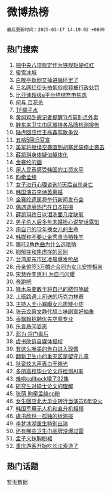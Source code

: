 # 微博热榜

`最后更新时间：2025-03-17 14:19:02 +0800`

## 热门搜索

1. [把中央八项规定作为铁规矩硬杠杠](https://m.weibo.cn/search?containerid=100103type%3D1%26t%3D10%26q%3D%23%E6%8A%8A%E4%B8%AD%E5%A4%AE%E5%85%AB%E9%A1%B9%E8%A7%84%E5%AE%9A%E4%BD%9C%E4%B8%BA%E9%93%81%E8%A7%84%E7%9F%A9%E7%A1%AC%E6%9D%A0%E6%9D%A0%23&stream_entry_id=51&isnewpage=1&extparam=seat%3D1%26q%3D%2523%25E6%258A%258A%25E4%25B8%25AD%25E5%25A4%25AE%25E5%2585%25AB%25E9%25A1%25B9%25E8%25A7%2584%25E5%25AE%259A%25E4%25BD%259C%25E4%25B8%25BA%25E9%2593%2581%25E8%25A7%2584%25E7%259F%25A9%25E7%25A1%25AC%25E6%259D%25A0%25E6%259D%25A0%2523%26pos%3D0%26filter_type%3Drealtimehot%26stream_entry_id%3D51%26c_type%3D51%26dgr%3D0%26cate%3D10103%26display_time%3D1742192341%26pre_seqid%3D17421923412640327560436)
1. [蜜雪冰城](https://m.weibo.cn/search?containerid=100103type%3D1%26t%3D10%26q%3D%E8%9C%9C%E9%9B%AA%E5%86%B0%E5%9F%8E&stream_entry_id=31&isnewpage=1&extparam=seat%3D1%26dgr%3D0%26stream_entry_id%3D31%26realpos%3D1%26q%3D%25E8%259C%259C%25E9%259B%25AA%25E5%2586%25B0%25E5%259F%258E%26pos%3D0%26filter_type%3Drealtimehot%26flag%3D0%26lcate%3D5001%26c_type%3D31%26band_rank%3D1%26cate%3D5001%26display_time%3D1742192341%26pre_seqid%3D17421923412640327560436)
1. [白敬亭新剧又掉进循环里了](https://m.weibo.cn/search?containerid=100103type%3D1%26t%3D10%26q%3D%E7%99%BD%E6%95%AC%E4%BA%AD%E6%96%B0%E5%89%A7%E5%8F%88%E6%8E%89%E8%BF%9B%E5%BE%AA%E7%8E%AF%E9%87%8C%E4%BA%86&stream_entry_id=31&isnewpage=1&extparam=seat%3D1%26dgr%3D0%26stream_entry_id%3D31%26realpos%3D2%26q%3D%25E7%2599%25BD%25E6%2595%25AC%25E4%25BA%25AD%25E6%2596%25B0%25E5%2589%25A7%25E5%258F%2588%25E6%258E%2589%25E8%25BF%259B%25E5%25BE%25AA%25E7%258E%25AF%25E9%2587%258C%25E4%25BA%2586%26pos%3D1%26filter_type%3Drealtimehot%26flag%3D1%26lcate%3D5001%26c_type%3D31%26band_rank%3D2%26cate%3D5001%26display_time%3D1742192341%26pre_seqid%3D17421923412640327560436)
1. [三名网红街头拍低俗视频被行政处罚](https://m.weibo.cn/search?containerid=100103type%3D1%26t%3D10%26q%3D%23%E4%B8%89%E5%90%8D%E7%BD%91%E7%BA%A2%E8%A1%97%E5%A4%B4%E6%8B%8D%E4%BD%8E%E4%BF%97%E8%A7%86%E9%A2%91%E8%A2%AB%E8%A1%8C%E6%94%BF%E5%A4%84%E7%BD%9A%23&stream_entry_id=31&isnewpage=1&extparam=seat%3D1%26dgr%3D0%26stream_entry_id%3D31%26realpos%3D3%26q%3D%2523%25E4%25B8%2589%25E5%2590%258D%25E7%25BD%2591%25E7%25BA%25A2%25E8%25A1%2597%25E5%25A4%25B4%25E6%258B%258D%25E4%25BD%258E%25E4%25BF%2597%25E8%25A7%2586%25E9%25A2%2591%25E8%25A2%25AB%25E8%25A1%258C%25E6%2594%25BF%25E5%25A4%2584%25E7%25BD%259A%2523%26pos%3D2%26filter_type%3Drealtimehot%26flag%3D1%26lcate%3D5001%26c_type%3D31%26band_rank%3D3%26cate%3D5001%26display_time%3D1742192341%26pre_seqid%3D17421923412640327560436)
1. [比亚迪超级e平台终结充电焦虑](https://m.weibo.cn/search?containerid=100103type%3D1%26t%3D10%26q%3D%23%E6%AF%94%E4%BA%9A%E8%BF%AA%E8%B6%85%E7%BA%A7e%E5%B9%B3%E5%8F%B0%E7%BB%88%E7%BB%93%E5%85%85%E7%94%B5%E7%84%A6%E8%99%91%23&stream_entry_id=31&isnewpage=1&extparam=seat%3D1%26is_ad_pos%3D1%26dgr%3D0%26stream_entry_id%3D31%26lcate%3D5001%26q%3D%2523%25E6%25AF%2594%25E4%25BA%259A%25E8%25BF%25AA%25E8%25B6%2585%25E7%25BA%25A7e%25E5%25B9%25B3%25E5%258F%25B0%25E7%25BB%2588%25E7%25BB%2593%25E5%2585%2585%25E7%2594%25B5%25E7%2584%25A6%25E8%2599%2591%2523%26pos%3D3%26filter_type%3Drealtimehot%26adid%3D279266%26c_type%3D31%26topic_ad%3D1%26band_rank%3D4%26cate%3D5001%26display_time%3D1742192341%26pre_seqid%3D17421923412640327560436)
1. [何与 百花杀](https://m.weibo.cn/search?containerid=100103type%3D1%26t%3D10%26q%3D%E4%BD%95%E4%B8%8E+%E7%99%BE%E8%8A%B1%E6%9D%80&stream_entry_id=31&isnewpage=1&extparam=seat%3D1%26dgr%3D0%26stream_entry_id%3D31%26realpos%3D4%26q%3D%25E4%25BD%2595%25E4%25B8%258E%2520%25E7%2599%25BE%25E8%258A%25B1%25E6%259D%2580%26pos%3D4%26filter_type%3Drealtimehot%26flag%3D1%26lcate%3D5001%26c_type%3D31%26band_rank%3D4%26cate%3D5001%26display_time%3D1742192341%26pre_seqid%3D17421923412640327560436)
1. [TF椰子水](https://m.weibo.cn/search?containerid=100103type%3D1%26t%3D10%26q%3DTF%E6%A4%B0%E5%AD%90%E6%B0%B4&stream_entry_id=31&isnewpage=1&extparam=seat%3D1%26dgr%3D0%26stream_entry_id%3D31%26realpos%3D5%26q%3DTF%25E6%25A4%25B0%25E5%25AD%2590%25E6%25B0%25B4%26pos%3D5%26filter_type%3Drealtimehot%26flag%3D0%26lcate%3D5001%26c_type%3D31%26band_rank%3D5%26cate%3D5001%26display_time%3D1742192341%26pre_seqid%3D17421923412640327560436)
1. [黄焖鸡卧底记者提醒11点前别点外卖](https://m.weibo.cn/search?containerid=100103type%3D1%26t%3D10%26q%3D%23%E9%BB%84%E7%84%96%E9%B8%A1%E5%8D%A7%E5%BA%95%E8%AE%B0%E8%80%85%E6%8F%90%E9%86%9211%E7%82%B9%E5%89%8D%E5%88%AB%E7%82%B9%E5%A4%96%E5%8D%96%23&stream_entry_id=31&isnewpage=1&extparam=seat%3D1%26dgr%3D0%26stream_entry_id%3D31%26realpos%3D6%26q%3D%2523%25E9%25BB%2584%25E7%2584%2596%25E9%25B8%25A1%25E5%258D%25A7%25E5%25BA%2595%25E8%25AE%25B0%25E8%2580%2585%25E6%258F%2590%25E9%2586%259211%25E7%2582%25B9%25E5%2589%258D%25E5%2588%25AB%25E7%2582%25B9%25E5%25A4%2596%25E5%258D%2596%2523%26pos%3D6%26filter_type%3Drealtimehot%26flag%3D2%26lcate%3D5001%26c_type%3D31%26band_rank%3D6%26cate%3D5001%26display_time%3D1742192341%26pre_seqid%3D17421923412640327560436)
1. [胖东来卫生巾区域挂各品牌检测报告](https://m.weibo.cn/search?containerid=100103type%3D1%26t%3D10%26q%3D%23%E8%83%96%E4%B8%9C%E6%9D%A5%E5%8D%AB%E7%94%9F%E5%B7%BE%E5%8C%BA%E5%9F%9F%E6%8C%82%E5%90%84%E5%93%81%E7%89%8C%E6%A3%80%E6%B5%8B%E6%8A%A5%E5%91%8A%23&stream_entry_id=31&isnewpage=1&extparam=seat%3D1%26dgr%3D0%26stream_entry_id%3D31%26realpos%3D7%26q%3D%2523%25E8%2583%2596%25E4%25B8%259C%25E6%259D%25A5%25E5%258D%25AB%25E7%2594%259F%25E5%25B7%25BE%25E5%258C%25BA%25E5%259F%259F%25E6%258C%2582%25E5%2590%2584%25E5%2593%2581%25E7%2589%258C%25E6%25A3%2580%25E6%25B5%258B%25E6%258A%25A5%25E5%2591%258A%2523%26pos%3D7%26filter_type%3Drealtimehot%26flag%3D0%26lcate%3D5001%26c_type%3D31%26band_rank%3D7%26cate%3D5001%26display_time%3D1742192341%26pre_seqid%3D17421923412640327560436)
1. [陆虎回应给王栎鑫写歌争议](https://m.weibo.cn/search?containerid=100103type%3D1%26t%3D10%26q%3D%23%E9%99%86%E8%99%8E%E5%9B%9E%E5%BA%94%E7%BB%99%E7%8E%8B%E6%A0%8E%E9%91%AB%E5%86%99%E6%AD%8C%E4%BA%89%E8%AE%AE%23&stream_entry_id=31&isnewpage=1&extparam=seat%3D1%26dgr%3D0%26stream_entry_id%3D31%26realpos%3D8%26q%3D%2523%25E9%2599%2586%25E8%2599%258E%25E5%259B%259E%25E5%25BA%2594%25E7%25BB%2599%25E7%258E%258B%25E6%25A0%258E%25E9%2591%25AB%25E5%2586%2599%25E6%25AD%258C%25E4%25BA%2589%25E8%25AE%25AE%2523%26pos%3D8%26filter_type%3Drealtimehot%26flag%3D0%26lcate%3D5001%26c_type%3D31%26band_rank%3D8%26cate%3D5001%26display_time%3D1742192341%26pre_seqid%3D17421923412640327560436)
1. [五哈5回归官宣](https://m.weibo.cn/search?containerid=100103type%3D1%26t%3D10%26q%3D%23%E4%BA%94%E5%93%885%E5%9B%9E%E5%BD%92%E5%AE%98%E5%AE%A3%23&stream_entry_id=31&isnewpage=1&extparam=seat%3D1%26dgr%3D0%26stream_entry_id%3D31%26realpos%3D9%26q%3D%2523%25E4%25BA%2594%25E5%2593%25885%25E5%259B%259E%25E5%25BD%2592%25E5%25AE%2598%25E5%25AE%25A3%2523%26pos%3D9%26filter_type%3Drealtimehot%26flag%3D2%26lcate%3D5001%26c_type%3D31%26band_rank%3D9%26cate%3D5001%26display_time%3D1742192341%26pre_seqid%3D17421923412640327560436)
1. [美军将继续空袭直到胡塞武装停止袭击](https://m.weibo.cn/search?containerid=100103type%3D1%26t%3D10%26q%3D%23%E7%BE%8E%E5%86%9B%E5%B0%86%E7%BB%A7%E7%BB%AD%E7%A9%BA%E8%A2%AD%E7%9B%B4%E5%88%B0%E8%83%A1%E5%A1%9E%E6%AD%A6%E8%A3%85%E5%81%9C%E6%AD%A2%E8%A2%AD%E5%87%BB%23&stream_entry_id=31&isnewpage=1&extparam=seat%3D1%26dgr%3D0%26stream_entry_id%3D31%26realpos%3D10%26q%3D%2523%25E7%25BE%258E%25E5%2586%259B%25E5%25B0%2586%25E7%25BB%25A7%25E7%25BB%25AD%25E7%25A9%25BA%25E8%25A2%25AD%25E7%259B%25B4%25E5%2588%25B0%25E8%2583%25A1%25E5%25A1%259E%25E6%25AD%25A6%25E8%25A3%2585%25E5%2581%259C%25E6%25AD%25A2%25E8%25A2%25AD%25E5%2587%25BB%2523%26pos%3D10%26filter_type%3Drealtimehot%26flag%3D1%26lcate%3D5001%26c_type%3D31%26band_rank%3D10%26cate%3D5001%26display_time%3D1742192341%26pre_seqid%3D17421923412640327560436)
1. [薛凯琪身体疑似躯体化](https://m.weibo.cn/search?containerid=100103type%3D1%26t%3D10%26q%3D%23%E8%96%9B%E5%87%AF%E7%90%AA%E8%BA%AB%E4%BD%93%E7%96%91%E4%BC%BC%E8%BA%AF%E4%BD%93%E5%8C%96%23&stream_entry_id=31&isnewpage=1&extparam=seat%3D1%26dgr%3D0%26stream_entry_id%3D31%26realpos%3D11%26q%3D%2523%25E8%2596%259B%25E5%2587%25AF%25E7%2590%25AA%25E8%25BA%25AB%25E4%25BD%2593%25E7%2596%2591%25E4%25BC%25BC%25E8%25BA%25AF%25E4%25BD%2593%25E5%258C%2596%2523%26pos%3D11%26filter_type%3Drealtimehot%26flag%3D2%26lcate%3D5001%26c_type%3D31%26band_rank%3D11%26cate%3D5001%26display_time%3D1742192341%26pre_seqid%3D17421923412640327560436)
1. [金赛纶的画](https://m.weibo.cn/search?containerid=100103type%3D1%26t%3D10%26q%3D%23%E9%87%91%E8%B5%9B%E7%BA%B6%E7%9A%84%E7%94%BB%23&stream_entry_id=31&isnewpage=1&extparam=seat%3D1%26dgr%3D0%26stream_entry_id%3D31%26realpos%3D12%26q%3D%2523%25E9%2587%2591%25E8%25B5%259B%25E7%25BA%25B6%25E7%259A%2584%25E7%2594%25BB%2523%26pos%3D12%26filter_type%3Drealtimehot%26flag%3D1%26lcate%3D5001%26c_type%3D31%26band_rank%3D12%26cate%3D5001%26display_time%3D1742192341%26pre_seqid%3D17421923412640327560436)
1. [用人民币感受韩国的工资水平](https://m.weibo.cn/search?containerid=100103type%3D1%26t%3D10%26q%3D%E7%94%A8%E4%BA%BA%E6%B0%91%E5%B8%81%E6%84%9F%E5%8F%97%E9%9F%A9%E5%9B%BD%E7%9A%84%E5%B7%A5%E8%B5%84%E6%B0%B4%E5%B9%B3&stream_entry_id=31&isnewpage=1&extparam=seat%3D1%26dgr%3D0%26stream_entry_id%3D31%26realpos%3D13%26q%3D%25E7%2594%25A8%25E4%25BA%25BA%25E6%25B0%2591%25E5%25B8%2581%25E6%2584%259F%25E5%258F%2597%25E9%259F%25A9%25E5%259B%25BD%25E7%259A%2584%25E5%25B7%25A5%25E8%25B5%2584%25E6%25B0%25B4%25E5%25B9%25B3%26pos%3D13%26filter_type%3Drealtimehot%26flag%3D2%26lcate%3D5001%26c_type%3D31%26band_rank%3D13%26cate%3D5001%26display_time%3D1742192341%26pre_seqid%3D17421923412640327560436)
1. [昀牵孟绕](https://m.weibo.cn/search?containerid=100103type%3D1%26t%3D10%26q%3D%23%E6%98%80%E7%89%B5%E5%AD%9F%E7%BB%95%23&stream_entry_id=31&isnewpage=1&extparam=seat%3D1%26dgr%3D0%26stream_entry_id%3D31%26realpos%3D14%26q%3D%2523%25E6%2598%2580%25E7%2589%25B5%25E5%25AD%259F%25E7%25BB%2595%2523%26pos%3D14%26filter_type%3Drealtimehot%26flag%3D0%26lcate%3D5001%26c_type%3D31%26band_rank%3D14%26cate%3D5001%26display_time%3D1742192341%26pre_seqid%3D17421923412640327560436)
1. [女子进行心理咨询11天后自杀身亡](https://m.weibo.cn/search?containerid=100103type%3D1%26t%3D10%26q%3D%23%E5%A5%B3%E5%AD%90%E8%BF%9B%E8%A1%8C%E5%BF%83%E7%90%86%E5%92%A8%E8%AF%A211%E5%A4%A9%E5%90%8E%E8%87%AA%E6%9D%80%E8%BA%AB%E4%BA%A1%23&stream_entry_id=31&isnewpage=1&extparam=seat%3D1%26dgr%3D0%26stream_entry_id%3D31%26realpos%3D15%26q%3D%2523%25E5%25A5%25B3%25E5%25AD%2590%25E8%25BF%259B%25E8%25A1%258C%25E5%25BF%2583%25E7%2590%2586%25E5%2592%25A8%25E8%25AF%25A211%25E5%25A4%25A9%25E5%2590%258E%25E8%2587%25AA%25E6%259D%2580%25E8%25BA%25AB%25E4%25BA%25A1%2523%26pos%3D15%26filter_type%3Drealtimehot%26flag%3D0%26lcate%3D5001%26c_type%3D31%26band_rank%3D15%26cate%3D5001%26display_time%3D1742192341%26pre_seqid%3D17421923412640327560436)
1. [韩国演员李诗英离婚](https://m.weibo.cn/search?containerid=100103type%3D1%26t%3D10%26q%3D%23%E9%9F%A9%E5%9B%BD%E6%BC%94%E5%91%98%E6%9D%8E%E8%AF%97%E8%8B%B1%E7%A6%BB%E5%A9%9A%23&stream_entry_id=31&isnewpage=1&extparam=seat%3D1%26dgr%3D0%26stream_entry_id%3D31%26realpos%3D16%26q%3D%2523%25E9%259F%25A9%25E5%259B%25BD%25E6%25BC%2594%25E5%2591%2598%25E6%259D%258E%25E8%25AF%2597%25E8%258B%25B1%25E7%25A6%25BB%25E5%25A9%259A%2523%26pos%3D16%26filter_type%3Drealtimehot%26flag%3D1%26lcate%3D5001%26c_type%3D31%26band_rank%3D16%26cate%3D5001%26display_time%3D1742192341%26pre_seqid%3D17421923412640327560436)
1. [金赛纶遗属将举行新闻发布会](https://m.weibo.cn/search?containerid=100103type%3D1%26t%3D10%26q%3D%23%E9%87%91%E8%B5%9B%E7%BA%B6%E9%81%97%E5%B1%9E%E5%B0%86%E4%B8%BE%E8%A1%8C%E6%96%B0%E9%97%BB%E5%8F%91%E5%B8%83%E4%BC%9A%23&stream_entry_id=31&isnewpage=1&extparam=seat%3D1%26dgr%3D0%26stream_entry_id%3D31%26realpos%3D17%26q%3D%2523%25E9%2587%2591%25E8%25B5%259B%25E7%25BA%25B6%25E9%2581%2597%25E5%25B1%259E%25E5%25B0%2586%25E4%25B8%25BE%25E8%25A1%258C%25E6%2596%25B0%25E9%2597%25BB%25E5%258F%2591%25E5%25B8%2583%25E4%25BC%259A%2523%26pos%3D17%26filter_type%3Drealtimehot%26flag%3D0%26lcate%3D5001%26c_type%3D31%26band_rank%3D17%26cate%3D5001%26display_time%3D1742192341%26pre_seqid%3D17421923412640327560436)
1. [偶遇迪丽热巴在日本拍摄](https://m.weibo.cn/search?containerid=100103type%3D1%26t%3D10%26q%3D%23%E5%81%B6%E9%81%87%E8%BF%AA%E4%B8%BD%E7%83%AD%E5%B7%B4%E5%9C%A8%E6%97%A5%E6%9C%AC%E6%8B%8D%E6%91%84%23&stream_entry_id=31&isnewpage=1&extparam=seat%3D1%26dgr%3D0%26stream_entry_id%3D31%26realpos%3D18%26q%3D%2523%25E5%2581%25B6%25E9%2581%2587%25E8%25BF%25AA%25E4%25B8%25BD%25E7%2583%25AD%25E5%25B7%25B4%25E5%259C%25A8%25E6%2597%25A5%25E6%259C%25AC%25E6%258B%258D%25E6%2591%2584%2523%26pos%3D18%26filter_type%3Drealtimehot%26flag%3D1%26lcate%3D5001%26c_type%3D31%26band_rank%3D18%26cate%3D5001%26display_time%3D1742192341%26pre_seqid%3D17421923412640327560436)
1. [薛凯琪终日以泪洗面几度缺氧](https://m.weibo.cn/search?containerid=100103type%3D1%26t%3D10%26q%3D%23%E8%96%9B%E5%87%AF%E7%90%AA%E7%BB%88%E6%97%A5%E4%BB%A5%E6%B3%AA%E6%B4%97%E9%9D%A2%E5%87%A0%E5%BA%A6%E7%BC%BA%E6%B0%A7%23&stream_entry_id=31&isnewpage=1&extparam=seat%3D1%26dgr%3D0%26stream_entry_id%3D31%26realpos%3D19%26q%3D%2523%25E8%2596%259B%25E5%2587%25AF%25E7%2590%25AA%25E7%25BB%2588%25E6%2597%25A5%25E4%25BB%25A5%25E6%25B3%25AA%25E6%25B4%2597%25E9%259D%25A2%25E5%2587%25A0%25E5%25BA%25A6%25E7%25BC%25BA%25E6%25B0%25A7%2523%26pos%3D19%26filter_type%3Drealtimehot%26flag%3D2%26lcate%3D5001%26c_type%3D31%26band_rank%3D19%26cate%3D5001%26display_time%3D1742192341%26pre_seqid%3D17421923412640327560436)
1. [男子杀人后多年未婚担心说梦话露馅](https://m.weibo.cn/search?containerid=100103type%3D1%26t%3D10%26q%3D%E7%94%B7%E5%AD%90%E6%9D%80%E4%BA%BA%E5%90%8E%E5%A4%9A%E5%B9%B4%E6%9C%AA%E5%A9%9A%E6%8B%85%E5%BF%83%E8%AF%B4%E6%A2%A6%E8%AF%9D%E9%9C%B2%E9%A6%85&stream_entry_id=31&isnewpage=1&extparam=seat%3D1%26dgr%3D0%26stream_entry_id%3D31%26realpos%3D20%26q%3D%25E7%2594%25B7%25E5%25AD%2590%25E6%259D%2580%25E4%25BA%25BA%25E5%2590%258E%25E5%25A4%259A%25E5%25B9%25B4%25E6%259C%25AA%25E5%25A9%259A%25E6%258B%2585%25E5%25BF%2583%25E8%25AF%25B4%25E6%25A2%25A6%25E8%25AF%259D%25E9%259C%25B2%25E9%25A6%2585%26pos%3D20%26filter_type%3Drealtimehot%26flag%3D1%26lcate%3D5001%26c_type%3D31%26band_rank%3D20%26cate%3D5001%26display_time%3D1742192341%26pre_seqid%3D17421923412640327560436)
1. [用自己的12年换女儿的生命](https://m.weibo.cn/search?containerid=100103type%3D1%26t%3D10%26q%3D%E7%94%A8%E8%87%AA%E5%B7%B1%E7%9A%8412%E5%B9%B4%E6%8D%A2%E5%A5%B3%E5%84%BF%E7%9A%84%E7%94%9F%E5%91%BD&stream_entry_id=31&isnewpage=1&extparam=seat%3D1%26dgr%3D0%26stream_entry_id%3D31%26realpos%3D21%26q%3D%25E7%2594%25A8%25E8%2587%25AA%25E5%25B7%25B1%25E7%259A%258412%25E5%25B9%25B4%25E6%258D%25A2%25E5%25A5%25B3%25E5%2584%25BF%25E7%259A%2584%25E7%2594%259F%25E5%2591%25BD%26pos%3D21%26filter_type%3Drealtimehot%26flag%3D2%26lcate%3D5001%26c_type%3D31%26band_rank%3D21%26cate%3D5001%26display_time%3D1742192341%26pre_seqid%3D17421923412640327560436)
1. [韩媒称不要让金秀贤当牺牲羊](https://m.weibo.cn/search?containerid=100103type%3D1%26t%3D10%26q%3D%23%E9%9F%A9%E5%AA%92%E7%A7%B0%E4%B8%8D%E8%A6%81%E8%AE%A9%E9%87%91%E7%A7%80%E8%B4%A4%E5%BD%93%E7%89%BA%E7%89%B2%E7%BE%8A%23&stream_entry_id=31&isnewpage=1&extparam=seat%3D1%26dgr%3D0%26stream_entry_id%3D31%26realpos%3D22%26q%3D%2523%25E9%259F%25A9%25E5%25AA%2592%25E7%25A7%25B0%25E4%25B8%258D%25E8%25A6%2581%25E8%25AE%25A9%25E9%2587%2591%25E7%25A7%2580%25E8%25B4%25A4%25E5%25BD%2593%25E7%2589%25BA%25E7%2589%25B2%25E7%25BE%258A%2523%26pos%3D22%26filter_type%3Drealtimehot%26flag%3D1%26lcate%3D5001%26c_type%3D31%26band_rank%3D22%26cate%3D5001%26display_time%3D1742192341%26pre_seqid%3D17421923412640327560436)
1. [哪吒2角色曲为什么选唢呐](https://m.weibo.cn/search?containerid=100103type%3D1%26t%3D10%26q%3D%23%E5%93%AA%E5%90%922%E8%A7%92%E8%89%B2%E6%9B%B2%E4%B8%BA%E4%BB%80%E4%B9%88%E9%80%89%E5%94%A2%E5%91%90%23&stream_entry_id=31&isnewpage=1&extparam=seat%3D1%26dgr%3D0%26stream_entry_id%3D31%26realpos%3D23%26q%3D%2523%25E5%2593%25AA%25E5%2590%25922%25E8%25A7%2592%25E8%2589%25B2%25E6%259B%25B2%25E4%25B8%25BA%25E4%25BB%2580%25E4%25B9%2588%25E9%2580%2589%25E5%2594%25A2%25E5%2591%2590%2523%26pos%3D23%26filter_type%3Drealtimehot%26flag%3D1%26lcate%3D5001%26c_type%3D31%26band_rank%3D23%26cate%3D5001%26display_time%3D1742192341%26pre_seqid%3D17421923412640327560436)
1. [抑郁症和焦虑症的区别](https://m.weibo.cn/search?containerid=100103type%3D1%26t%3D10%26q%3D%E6%8A%91%E9%83%81%E7%97%87%E5%92%8C%E7%84%A6%E8%99%91%E7%97%87%E7%9A%84%E5%8C%BA%E5%88%AB&stream_entry_id=31&isnewpage=1&extparam=seat%3D1%26dgr%3D0%26stream_entry_id%3D31%26realpos%3D24%26q%3D%25E6%258A%2591%25E9%2583%2581%25E7%2597%2587%25E5%2592%258C%25E7%2584%25A6%25E8%2599%2591%25E7%2597%2587%25E7%259A%2584%25E5%258C%25BA%25E5%2588%25AB%26pos%3D24%26filter_type%3Drealtimehot%26flag%3D1%26lcate%3D5001%26c_type%3D31%26band_rank%3D24%26cate%3D5001%26display_time%3D1742192341%26pre_seqid%3D17421923412640327560436)
1. [台湾屏东市区凌晨爆发枪战](https://m.weibo.cn/search?containerid=100103type%3D1%26t%3D10%26q%3D%23%E5%8F%B0%E6%B9%BE%E5%B1%8F%E4%B8%9C%E5%B8%82%E5%8C%BA%E5%87%8C%E6%99%A8%E7%88%86%E5%8F%91%E6%9E%AA%E6%88%98%23&stream_entry_id=31&isnewpage=1&extparam=seat%3D1%26dgr%3D0%26stream_entry_id%3D31%26realpos%3D25%26q%3D%2523%25E5%258F%25B0%25E6%25B9%25BE%25E5%25B1%258F%25E4%25B8%259C%25E5%25B8%2582%25E5%258C%25BA%25E5%2587%258C%25E6%2599%25A8%25E7%2588%2586%25E5%258F%2591%25E6%259E%25AA%25E6%2588%2598%2523%26pos%3D25%26filter_type%3Drealtimehot%26flag%3D0%26lcate%3D5001%26c_type%3D31%26band_rank%3D25%26cate%3D5001%26display_time%3D1742192341%26pre_seqid%3D17421923412640327560436)
1. [母亲偷签3万婚介合同为女儿安排相亲](https://m.weibo.cn/search?containerid=100103type%3D1%26t%3D10%26q%3D%23%E6%AF%8D%E4%BA%B2%E5%81%B7%E7%AD%BE3%E4%B8%87%E5%A9%9A%E4%BB%8B%E5%90%88%E5%90%8C%E4%B8%BA%E5%A5%B3%E5%84%BF%E5%AE%89%E6%8E%92%E7%9B%B8%E4%BA%B2%23&stream_entry_id=31&isnewpage=1&extparam=seat%3D1%26dgr%3D0%26stream_entry_id%3D31%26realpos%3D26%26q%3D%2523%25E6%25AF%258D%25E4%25BA%25B2%25E5%2581%25B7%25E7%25AD%25BE3%25E4%25B8%2587%25E5%25A9%259A%25E4%25BB%258B%25E5%2590%2588%25E5%2590%258C%25E4%25B8%25BA%25E5%25A5%25B3%25E5%2584%25BF%25E5%25AE%2589%25E6%258E%2592%25E7%259B%25B8%25E4%25BA%25B2%2523%26pos%3D26%26filter_type%3Drealtimehot%26flag%3D0%26lcate%3D5001%26c_type%3D31%26band_rank%3D26%26cate%3D5001%26display_time%3D1742192341%26pre_seqid%3D17421923412640327560436)
1. [宋慧乔李惠利 为自己闪耀](https://m.weibo.cn/search?containerid=100103type%3D1%26t%3D10%26q%3D%E5%AE%8B%E6%85%A7%E4%B9%94%E6%9D%8E%E6%83%A0%E5%88%A9+%E4%B8%BA%E8%87%AA%E5%B7%B1%E9%97%AA%E8%80%80&stream_entry_id=31&isnewpage=1&extparam=seat%3D1%26dgr%3D0%26stream_entry_id%3D31%26realpos%3D27%26q%3D%25E5%25AE%258B%25E6%2585%25A7%25E4%25B9%2594%25E6%259D%258E%25E6%2583%25A0%25E5%2588%25A9%2520%25E4%25B8%25BA%25E8%2587%25AA%25E5%25B7%25B1%25E9%2597%25AA%25E8%2580%2580%26pos%3D27%26filter_type%3Drealtimehot%26flag%3D1%26lcate%3D5001%26c_type%3D31%26band_rank%3D27%26cate%3D5001%26display_time%3D1742192341%26pre_seqid%3D17421923412640327560436)
1. [奔跑吧](https://m.weibo.cn/search?containerid=100103type%3D1%26t%3D10%26q%3D%E5%A5%94%E8%B7%91%E5%90%A7&stream_entry_id=31&isnewpage=1&extparam=seat%3D1%26dgr%3D0%26stream_entry_id%3D31%26realpos%3D28%26q%3D%25E5%25A5%2594%25E8%25B7%2591%25E5%2590%25A7%26pos%3D28%26filter_type%3Drealtimehot%26flag%3D1%26lcate%3D5001%26c_type%3D31%26band_rank%3D28%26cate%3D5001%26display_time%3D1742192341%26pre_seqid%3D17421923412640327560436)
1. [啄木鸟要敢于将自己的脓包啄破](https://m.weibo.cn/search?containerid=100103type%3D1%26t%3D10%26q%3D%23%E5%95%84%E6%9C%A8%E9%B8%9F%E8%A6%81%E6%95%A2%E4%BA%8E%E5%B0%86%E8%87%AA%E5%B7%B1%E7%9A%84%E8%84%93%E5%8C%85%E5%95%84%E7%A0%B4%23&stream_entry_id=31&isnewpage=1&extparam=seat%3D1%26dgr%3D0%26stream_entry_id%3D31%26realpos%3D29%26q%3D%2523%25E5%2595%2584%25E6%259C%25A8%25E9%25B8%259F%25E8%25A6%2581%25E6%2595%25A2%25E4%25BA%258E%25E5%25B0%2586%25E8%2587%25AA%25E5%25B7%25B1%25E7%259A%2584%25E8%2584%2593%25E5%258C%2585%25E5%2595%2584%25E7%25A0%25B4%2523%26pos%3D29%26filter_type%3Drealtimehot%26flag%3D1%26lcate%3D5001%26c_type%3D31%26band_rank%3D29%26cate%3D5001%26display_time%3D1742192341%26pre_seqid%3D17421923412640327560436)
1. [上班路遇上司送的巧克力林赛](https://m.weibo.cn/search?containerid=100103type%3D1%26t%3D10%26q%3D%E4%B8%8A%E7%8F%AD%E8%B7%AF%E9%81%87%E4%B8%8A%E5%8F%B8%E9%80%81%E7%9A%84%E5%B7%A7%E5%85%8B%E5%8A%9B%E6%9E%97%E8%B5%9B&stream_entry_id=31&isnewpage=1&extparam=seat%3D1%26dgr%3D0%26stream_entry_id%3D31%26realpos%3D30%26q%3D%25E4%25B8%258A%25E7%258F%25AD%25E8%25B7%25AF%25E9%2581%2587%25E4%25B8%258A%25E5%258F%25B8%25E9%2580%2581%25E7%259A%2584%25E5%25B7%25A7%25E5%2585%258B%25E5%258A%259B%25E6%259E%2597%25E8%25B5%259B%26pos%3D30%26filter_type%3Drealtimehot%26flag%3D1%26lcate%3D5001%26c_type%3D31%26band_rank%3D30%26cate%3D5001%26display_time%3D1742192341%26pre_seqid%3D17421923412640327560436)
1. [主持人王小骞曝女儿患矮小症](https://m.weibo.cn/search?containerid=100103type%3D1%26t%3D10%26q%3D%23%E4%B8%BB%E6%8C%81%E4%BA%BA%E7%8E%8B%E5%B0%8F%E9%AA%9E%E6%9B%9D%E5%A5%B3%E5%84%BF%E6%82%A3%E7%9F%AE%E5%B0%8F%E7%97%87%23&stream_entry_id=31&isnewpage=1&extparam=seat%3D1%26dgr%3D0%26stream_entry_id%3D31%26realpos%3D31%26q%3D%2523%25E4%25B8%25BB%25E6%258C%2581%25E4%25BA%25BA%25E7%258E%258B%25E5%25B0%258F%25E9%25AA%259E%25E6%259B%259D%25E5%25A5%25B3%25E5%2584%25BF%25E6%2582%25A3%25E7%259F%25AE%25E5%25B0%258F%25E7%2597%2587%2523%26pos%3D31%26filter_type%3Drealtimehot%26flag%3D1%26lcate%3D5001%26c_type%3D31%26band_rank%3D31%26cate%3D5001%26display_time%3D1742192341%26pre_seqid%3D17421923412640327560436)
1. [张云龙蔡文静代旭土味剧宣好抽象](https://m.weibo.cn/search?containerid=100103type%3D1%26t%3D10%26q%3D%E5%BC%A0%E4%BA%91%E9%BE%99%E8%94%A1%E6%96%87%E9%9D%99%E4%BB%A3%E6%97%AD%E5%9C%9F%E5%91%B3%E5%89%A7%E5%AE%A3%E5%A5%BD%E6%8A%BD%E8%B1%A1&stream_entry_id=31&isnewpage=1&extparam=seat%3D1%26dgr%3D0%26stream_entry_id%3D31%26realpos%3D32%26q%3D%25E5%25BC%25A0%25E4%25BA%2591%25E9%25BE%2599%25E8%2594%25A1%25E6%2596%2587%25E9%259D%2599%25E4%25BB%25A3%25E6%2597%25AD%25E5%259C%259F%25E5%2591%25B3%25E5%2589%25A7%25E5%25AE%25A3%25E5%25A5%25BD%25E6%258A%25BD%25E8%25B1%25A1%26pos%3D32%26filter_type%3Drealtimehot%26flag%3D1%26lcate%3D5001%26c_type%3D31%26band_rank%3D32%26cate%3D5001%26display_time%3D1742192341%26pre_seqid%3D17421923412640327560436)
1. [香飘飘招聘优先空乘专业](https://m.weibo.cn/search?containerid=100103type%3D1%26t%3D10%26q%3D%23%E9%A6%99%E9%A3%98%E9%A3%98%E6%8B%9B%E8%81%98%E4%BC%98%E5%85%88%E7%A9%BA%E4%B9%98%E4%B8%93%E4%B8%9A%23&stream_entry_id=31&isnewpage=1&extparam=seat%3D1%26dgr%3D0%26stream_entry_id%3D31%26realpos%3D33%26q%3D%2523%25E9%25A6%2599%25E9%25A3%2598%25E9%25A3%2598%25E6%258B%259B%25E8%2581%2598%25E4%25BC%2598%25E5%2585%2588%25E7%25A9%25BA%25E4%25B9%2598%25E4%25B8%2593%25E4%25B8%259A%2523%26pos%3D33%26filter_type%3Drealtimehot%26flag%3D1%26lcate%3D5001%26c_type%3D31%26band_rank%3D33%26cate%3D5001%26display_time%3D1742192341%26pre_seqid%3D17421923412640327560436)
1. [乐言质问姿态](https://m.weibo.cn/search?containerid=100103type%3D1%26t%3D10%26q%3D%23%E4%B9%90%E8%A8%80%E8%B4%A8%E9%97%AE%E5%A7%BF%E6%80%81%23&stream_entry_id=31&isnewpage=1&extparam=seat%3D1%26dgr%3D0%26stream_entry_id%3D31%26realpos%3D34%26q%3D%2523%25E4%25B9%2590%25E8%25A8%2580%25E8%25B4%25A8%25E9%2597%25AE%25E5%25A7%25BF%25E6%2580%2581%2523%26pos%3D34%26filter_type%3Drealtimehot%26flag%3D1%26lcate%3D5001%26c_type%3D31%26band_rank%3D34%26cate%3D5001%26display_time%3D1742192341%26pre_seqid%3D17421923412640327560436)
1. [邓为 将门毒后](https://m.weibo.cn/search?containerid=100103type%3D1%26t%3D10%26q%3D%E9%82%93%E4%B8%BA+%E5%B0%86%E9%97%A8%E6%AF%92%E5%90%8E&stream_entry_id=31&isnewpage=1&extparam=seat%3D1%26dgr%3D0%26stream_entry_id%3D31%26realpos%3D35%26q%3D%25E9%2582%2593%25E4%25B8%25BA%2520%25E5%25B0%2586%25E9%2597%25A8%25E6%25AF%2592%25E5%2590%258E%26pos%3D35%26filter_type%3Drealtimehot%26flag%3D0%26lcate%3D5001%26c_type%3D31%26band_rank%3D35%26cate%3D5001%26display_time%3D1742192341%26pre_seqid%3D17421923412640327560436)
1. [虞书欣诉自媒体侵权](https://m.weibo.cn/search?containerid=100103type%3D1%26t%3D10%26q%3D%23%E8%99%9E%E4%B9%A6%E6%AC%A3%E8%AF%89%E8%87%AA%E5%AA%92%E4%BD%93%E4%BE%B5%E6%9D%83%23&stream_entry_id=31&isnewpage=1&extparam=seat%3D1%26dgr%3D0%26stream_entry_id%3D31%26realpos%3D36%26q%3D%2523%25E8%2599%259E%25E4%25B9%25A6%25E6%25AC%25A3%25E8%25AF%2589%25E8%2587%25AA%25E5%25AA%2592%25E4%25BD%2593%25E4%25BE%25B5%25E6%259D%2583%2523%26pos%3D36%26filter_type%3Drealtimehot%26flag%3D1%26lcate%3D5001%26c_type%3D31%26band_rank%3D36%26cate%3D5001%26display_time%3D1742192341%26pre_seqid%3D17421923412640327560436)
1. [有这么唯美的告白进入现偶](https://m.weibo.cn/search?containerid=100103type%3D1%26t%3D10%26q%3D%E6%9C%89%E8%BF%99%E4%B9%88%E5%94%AF%E7%BE%8E%E7%9A%84%E5%91%8A%E7%99%BD%E8%BF%9B%E5%85%A5%E7%8E%B0%E5%81%B6&stream_entry_id=31&isnewpage=1&extparam=seat%3D1%26dgr%3D0%26stream_entry_id%3D31%26realpos%3D37%26q%3D%25E6%259C%2589%25E8%25BF%2599%25E4%25B9%2588%25E5%2594%25AF%25E7%25BE%258E%25E7%259A%2584%25E5%2591%258A%25E7%2599%25BD%25E8%25BF%259B%25E5%2585%25A5%25E7%258E%25B0%25E5%2581%25B6%26pos%3D37%26filter_type%3Drealtimehot%26flag%3D1%26lcate%3D5001%26c_type%3D31%26band_rank%3D37%26cate%3D5001%26display_time%3D1742192341%26pre_seqid%3D17421923412640327560436)
1. [翻新卫生巾的重灾区是留守儿童](https://m.weibo.cn/search?containerid=100103type%3D1%26t%3D10%26q%3D%23%E7%BF%BB%E6%96%B0%E5%8D%AB%E7%94%9F%E5%B7%BE%E7%9A%84%E9%87%8D%E7%81%BE%E5%8C%BA%E6%98%AF%E7%95%99%E5%AE%88%E5%84%BF%E7%AB%A5%23&stream_entry_id=31&isnewpage=1&extparam=seat%3D1%26dgr%3D0%26stream_entry_id%3D31%26realpos%3D38%26q%3D%2523%25E7%25BF%25BB%25E6%2596%25B0%25E5%258D%25AB%25E7%2594%259F%25E5%25B7%25BE%25E7%259A%2584%25E9%2587%258D%25E7%2581%25BE%25E5%258C%25BA%25E6%2598%25AF%25E7%2595%2599%25E5%25AE%2588%25E5%2584%25BF%25E7%25AB%25A5%2523%26pos%3D38%26filter_type%3Drealtimehot%26flag%3D0%26lcate%3D5001%26c_type%3D31%26band_rank%3D38%26cate%3D5001%26display_time%3D1742192341%26pre_seqid%3D17421923412640327560436)
1. [秋瓷炫大声表白于晓光](https://m.weibo.cn/search?containerid=100103type%3D1%26t%3D10%26q%3D%23%E7%A7%8B%E7%93%B7%E7%82%AB%E5%A4%A7%E5%A3%B0%E8%A1%A8%E7%99%BD%E4%BA%8E%E6%99%93%E5%85%89%23&stream_entry_id=31&isnewpage=1&extparam=seat%3D1%26dgr%3D0%26stream_entry_id%3D31%26realpos%3D39%26q%3D%2523%25E7%25A7%258B%25E7%2593%25B7%25E7%2582%25AB%25E5%25A4%25A7%25E5%25A3%25B0%25E8%25A1%25A8%25E7%2599%25BD%25E4%25BA%258E%25E6%2599%2593%25E5%2585%2589%2523%26pos%3D39%26filter_type%3Drealtimehot%26flag%3D1%26lcate%3D5001%26c_type%3D31%26band_rank%3D39%26cate%3D5001%26display_time%3D1742192341%26pre_seqid%3D17421923412640327560436)
1. [多所高校毕业论文将检测AI率](https://m.weibo.cn/search?containerid=100103type%3D1%26t%3D10%26q%3D%23%E5%A4%9A%E6%89%80%E9%AB%98%E6%A0%A1%E6%AF%95%E4%B8%9A%E8%AE%BA%E6%96%87%E5%B0%86%E6%A3%80%E6%B5%8BAI%E7%8E%87%23&stream_entry_id=31&isnewpage=1&extparam=seat%3D1%26dgr%3D0%26stream_entry_id%3D31%26realpos%3D40%26q%3D%2523%25E5%25A4%259A%25E6%2589%2580%25E9%25AB%2598%25E6%25A0%25A1%25E6%25AF%2595%25E4%25B8%259A%25E8%25AE%25BA%25E6%2596%2587%25E5%25B0%2586%25E6%25A3%2580%25E6%25B5%258BAI%25E7%258E%2587%2523%26pos%3D40%26filter_type%3Drealtimehot%26flag%3D0%26lcate%3D5001%26c_type%3D31%26band_rank%3D40%26cate%3D5001%26display_time%3D1742192341%26pre_seqid%3D17421923412640327560436)
1. [难哄callback埋了32集](https://m.weibo.cn/search?containerid=100103type%3D1%26t%3D10%26q%3D%E9%9A%BE%E5%93%84callback%E5%9F%8B%E4%BA%8632%E9%9B%86&stream_entry_id=31&isnewpage=1&extparam=seat%3D1%26dgr%3D0%26stream_entry_id%3D31%26realpos%3D41%26q%3D%25E9%259A%25BE%25E5%2593%2584callback%25E5%259F%258B%25E4%25BA%258632%25E9%259B%2586%26pos%3D41%26filter_type%3Drealtimehot%26flag%3D0%26lcate%3D5001%26c_type%3D31%26band_rank%3D41%26cate%3D5001%26display_time%3D1742192341%26pre_seqid%3D17421923412640327560436)
1. [研究生对硕士论文的理解](https://m.weibo.cn/search?containerid=100103type%3D1%26t%3D10%26q%3D%E7%A0%94%E7%A9%B6%E7%94%9F%E5%AF%B9%E7%A1%95%E5%A3%AB%E8%AE%BA%E6%96%87%E7%9A%84%E7%90%86%E8%A7%A3&stream_entry_id=31&isnewpage=1&extparam=seat%3D1%26dgr%3D0%26stream_entry_id%3D31%26realpos%3D42%26q%3D%25E7%25A0%2594%25E7%25A9%25B6%25E7%2594%259F%25E5%25AF%25B9%25E7%25A1%2595%25E5%25A3%25AB%25E8%25AE%25BA%25E6%2596%2587%25E7%259A%2584%25E7%2590%2586%25E8%25A7%25A3%26pos%3D42%26filter_type%3Drealtimehot%26flag%3D1%26lcate%3D5001%26c_type%3D31%26band_rank%3D42%26cate%3D5001%26display_time%3D1742192341%26pre_seqid%3D17421923412640327560436)
1. [张萌 昀牵孟绕cp粉](https://m.weibo.cn/search?containerid=100103type%3D1%26t%3D10%26q%3D%E5%BC%A0%E8%90%8C+%E6%98%80%E7%89%B5%E5%AD%9F%E7%BB%95cp%E7%B2%89&stream_entry_id=31&isnewpage=1&extparam=seat%3D1%26dgr%3D0%26stream_entry_id%3D31%26realpos%3D43%26q%3D%25E5%25BC%25A0%25E8%2590%258C%2520%25E6%2598%2580%25E7%2589%25B5%25E5%25AD%259F%25E7%25BB%2595cp%25E7%25B2%2589%26pos%3D43%26filter_type%3Drealtimehot%26flag%3D1%26lcate%3D5001%26c_type%3D31%26band_rank%3D43%26cate%3D5001%26display_time%3D1742192341%26pre_seqid%3D17421923412640327560436)
1. [女生回应北大毕业转行当演员6年没火](https://m.weibo.cn/search?containerid=100103type%3D1%26t%3D10%26q%3D%23%E5%A5%B3%E7%94%9F%E5%9B%9E%E5%BA%94%E5%8C%97%E5%A4%A7%E6%AF%95%E4%B8%9A%E8%BD%AC%E8%A1%8C%E5%BD%93%E6%BC%94%E5%91%986%E5%B9%B4%E6%B2%A1%E7%81%AB%23&stream_entry_id=31&isnewpage=1&extparam=seat%3D1%26dgr%3D0%26stream_entry_id%3D31%26realpos%3D44%26q%3D%2523%25E5%25A5%25B3%25E7%2594%259F%25E5%259B%259E%25E5%25BA%2594%25E5%258C%2597%25E5%25A4%25A7%25E6%25AF%2595%25E4%25B8%259A%25E8%25BD%25AC%25E8%25A1%258C%25E5%25BD%2593%25E6%25BC%2594%25E5%2591%25986%25E5%25B9%25B4%25E6%25B2%25A1%25E7%2581%25AB%2523%26pos%3D44%26filter_type%3Drealtimehot%26flag%3D0%26lcate%3D5001%26c_type%3D31%26band_rank%3D44%26cate%3D5001%26display_time%3D1742192341%26pre_seqid%3D17421923412640327560436)
1. [韩国军用无人机和直升机相撞](https://m.weibo.cn/search?containerid=100103type%3D1%26t%3D10%26q%3D%23%E9%9F%A9%E5%9B%BD%E5%86%9B%E7%94%A8%E6%97%A0%E4%BA%BA%E6%9C%BA%E5%92%8C%E7%9B%B4%E5%8D%87%E6%9C%BA%E7%9B%B8%E6%92%9E%23&stream_entry_id=31&isnewpage=1&extparam=seat%3D1%26dgr%3D0%26stream_entry_id%3D31%26realpos%3D45%26q%3D%2523%25E9%259F%25A9%25E5%259B%25BD%25E5%2586%259B%25E7%2594%25A8%25E6%2597%25A0%25E4%25BA%25BA%25E6%259C%25BA%25E5%2592%258C%25E7%259B%25B4%25E5%258D%2587%25E6%259C%25BA%25E7%259B%25B8%25E6%2592%259E%2523%26pos%3D45%26filter_type%3Drealtimehot%26flag%3D1%26lcate%3D5001%26c_type%3D31%26band_rank%3D45%26cate%3D5001%26display_time%3D1742192341%26pre_seqid%3D17421923412640327560436)
1. [虞书欣林一孤独的树海报](https://m.weibo.cn/search?containerid=100103type%3D1%26t%3D10%26q%3D%23%E8%99%9E%E4%B9%A6%E6%AC%A3%E6%9E%97%E4%B8%80%E5%AD%A4%E7%8B%AC%E7%9A%84%E6%A0%91%E6%B5%B7%E6%8A%A5%23&stream_entry_id=31&isnewpage=1&extparam=seat%3D1%26dgr%3D0%26stream_entry_id%3D31%26realpos%3D46%26q%3D%2523%25E8%2599%259E%25E4%25B9%25A6%25E6%25AC%25A3%25E6%259E%2597%25E4%25B8%2580%25E5%25AD%25A4%25E7%258B%25AC%25E7%259A%2584%25E6%25A0%2591%25E6%25B5%25B7%25E6%258A%25A5%2523%26pos%3D46%26filter_type%3Drealtimehot%26flag%3D1%26lcate%3D5001%26c_type%3D31%26band_rank%3D46%26cate%3D5001%26display_time%3D1742192341%26pre_seqid%3D17421923412640327560436)
1. [李梦冰湖重生特别出演](https://m.weibo.cn/search?containerid=100103type%3D1%26t%3D10%26q%3D%23%E6%9D%8E%E6%A2%A6%E5%86%B0%E6%B9%96%E9%87%8D%E7%94%9F%E7%89%B9%E5%88%AB%E5%87%BA%E6%BC%94%23&stream_entry_id=31&isnewpage=1&extparam=seat%3D1%26dgr%3D0%26stream_entry_id%3D31%26realpos%3D47%26q%3D%2523%25E6%259D%258E%25E6%25A2%25A6%25E5%2586%25B0%25E6%25B9%2596%25E9%2587%258D%25E7%2594%259F%25E7%2589%25B9%25E5%2588%25AB%25E5%2587%25BA%25E6%25BC%2594%2523%26pos%3D47%26filter_type%3Drealtimehot%26flag%3D1%26lcate%3D5001%26c_type%3D31%26band_rank%3D47%26cate%3D5001%26display_time%3D1742192341%26pre_seqid%3D17421923412640327560436)
1. [还有哪些卫生巾品牌没爆过雷](https://m.weibo.cn/search?containerid=100103type%3D1%26t%3D10%26q%3D%23%E8%BF%98%E6%9C%89%E5%93%AA%E4%BA%9B%E5%8D%AB%E7%94%9F%E5%B7%BE%E5%93%81%E7%89%8C%E6%B2%A1%E7%88%86%E8%BF%87%E9%9B%B7%23&stream_entry_id=31&isnewpage=1&extparam=seat%3D1%26dgr%3D0%26stream_entry_id%3D31%26realpos%3D48%26q%3D%2523%25E8%25BF%2598%25E6%259C%2589%25E5%2593%25AA%25E4%25BA%259B%25E5%258D%25AB%25E7%2594%259F%25E5%25B7%25BE%25E5%2593%2581%25E7%2589%258C%25E6%25B2%25A1%25E7%2588%2586%25E8%25BF%2587%25E9%259B%25B7%2523%26pos%3D48%26filter_type%3Drealtimehot%26flag%3D0%26lcate%3D5001%26c_type%3D31%26band_rank%3D48%26cate%3D5001%26display_time%3D1742192341%26pre_seqid%3D17421923412640327560436)
1. [孟子义抹胸粉裙](https://m.weibo.cn/search?containerid=100103type%3D1%26t%3D10%26q%3D%23%E5%AD%9F%E5%AD%90%E4%B9%89%E6%8A%B9%E8%83%B8%E7%B2%89%E8%A3%99%23&stream_entry_id=31&isnewpage=1&extparam=seat%3D1%26dgr%3D0%26stream_entry_id%3D31%26realpos%3D49%26q%3D%2523%25E5%25AD%259F%25E5%25AD%2590%25E4%25B9%2589%25E6%258A%25B9%25E8%2583%25B8%25E7%25B2%2589%25E8%25A3%2599%2523%26pos%3D49%26filter_type%3Drealtimehot%26flag%3D1%26lcate%3D5001%26c_type%3D31%26band_rank%3D49%26cate%3D5001%26display_time%3D1742192341%26pre_seqid%3D17421923412640327560436)
1. [重庆游客开始吃长江索道了](https://m.weibo.cn/search?containerid=100103type%3D1%26t%3D10%26q%3D%23%E9%87%8D%E5%BA%86%E6%B8%B8%E5%AE%A2%E5%BC%80%E5%A7%8B%E5%90%83%E9%95%BF%E6%B1%9F%E7%B4%A2%E9%81%93%E4%BA%86%23&stream_entry_id=31&isnewpage=1&extparam=seat%3D1%26dgr%3D0%26stream_entry_id%3D31%26realpos%3D50%26q%3D%2523%25E9%2587%258D%25E5%25BA%2586%25E6%25B8%25B8%25E5%25AE%25A2%25E5%25BC%2580%25E5%25A7%258B%25E5%2590%2583%25E9%2595%25BF%25E6%25B1%259F%25E7%25B4%25A2%25E9%2581%2593%25E4%25BA%2586%2523%26pos%3D50%26filter_type%3Drealtimehot%26flag%3D0%26lcate%3D5001%26c_type%3D31%26band_rank%3D50%26cate%3D5001%26display_time%3D1742192341%26pre_seqid%3D17421923412640327560436)

## 热门话题

暂无数据
